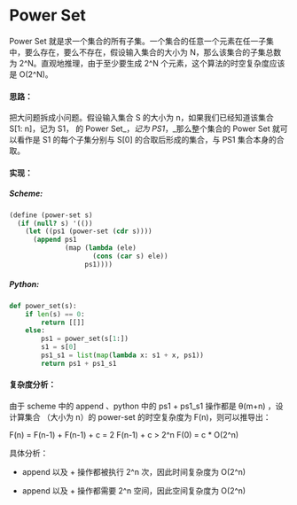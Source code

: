# Power Set

Power Set 就是求一个集合的所有子集。一个集合的任意一个元素在任一子集中，要么存在，要么不存在，假设输入集合的大小为 N，那么该集合的子集总数为 2^N。直观地推理，由于至少要生成 2^N 个元素，这个算法的时空复杂度应该是 O\(2^N\)。

#### 思路：

把大问题拆成小问题。假设输入集合 S 的大小为 n，如果我们已经知道该集合 S\[1: n\]，记为 S1， 的 Power Set_，_记为 PS1_，_那么整个集合的 Power Set 就可以看作是 S1 的每个子集分别与 S\[0\] 的合取后形成的集合，与 PS1 集合本身的合取。

#### 实现：

##### Scheme:

```scheme
(define (power-set s)
  (if (null? s) '(())
    (let ((ps1 (power-set (cdr s))))
      (append ps1
              (map (lambda (ele)
                     (cons (car s) ele))
                   ps1))))
```

##### Python:

```py
def power_set(s):
    if len(s) == 0:
        return [[]]
    else:
        ps1 = power_set(s[1:]) 
        s1 = s[0]
        ps1_s1 = list(map(lambda x: s1 + x, ps1))
        return ps1 + ps1_s1
```

#### 复杂度分析：

由于 scheme 中的 append 、python 中的 ps1 + ps1\_s1 操作都是 θ\(m+n\) ，设计算集合 （大小为 n）的 power-set 的时空复杂度为 F\(n\)，则可以推导出：

F\(n\) = F\(n-1\) + F\(n-1\) + c = 2 F\(n-1\) + c &gt; 2^n F\(0\) = c \* O\(2^n\)

具体分析：

* append 以及 + 操作都被执行 2^n 次，因此时间复杂度为 O\(2^n\)

* append 以及 + 操作都需要 2^n 空间，因此空间复杂度为 O\(2^n\)




